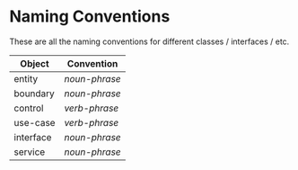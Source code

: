 # Naming Conventions

These are all the naming conventions for different classes / interfaces / etc.

| Object      | Convention     |
| ----------- | -------------- |
| entity      | _noun-phrase_  |
| boundary    | _noun-phrase_  |
| control     | _verb-phrase_  |
| use-case    | _verb-phrase_  |
| interface   | _noun-phrase_  |
| service     | _noun-phrase_  |